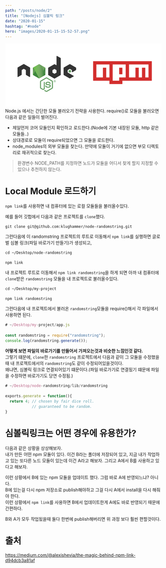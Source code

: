 ```yaml
---
path: "/posts/node/2"
title: "[Nodejs] 심볼릭 링크"
date: "2020-01-15"
hashtag: "#node"
hero: "images/2020-01-15-15-52-57.png"
---
```


![](images/2020-01-15-15-52-57.png)
Node.js 에서는 간단한 모듈 불러오기 전략을 사용한다. require()로 모듈을 불러오면 다음과 같은 일들이 벌어진다.

-   제일먼저 코어 모듈인지 확인하고 로드한다.(Node에 기본 내장된 모듈, http 같은 모듈들..)
-   상대경로로 모듈이 require되었으면 그 모듈을 로드한다.
-   node_modules의 외부 모듈을 찾는다. 만약에 모듈이 거기에 없으면 부모 디렉토리로 재귀적으로 찾는다.

> 환경변수 NODE_PATH를 지정하면 노드가 모듈을 어디서 찾게 할지 지정할 수 있으나 추천하지 않는다.

# Local Module 로드하기

`npm link`를 사용하면 내 컴퓨터에 있는 로컬 모듈들을 불러올수있다.

예를 들어 깃헙에서 다음과 같은 프로젝트를 `clone`했다.

```shell
git clone git@github.com:klughammer/node-randomstring.git
```

그런다음에 이 randomstring 프로젝트의 루트로 이동해서 `npm link`를 실행하면 글로벌 심볼 링크(파일 바로가기 만들기)가 생성되고,

```shell
cd ~/Desktop/node-randomstring

npm link
```

내 프로젝트 루트로 이동해서 `npm link randomstring`을 하게 되면 아까 내 컴퓨터에 `clone`받은 `randomstring` 모듈을 내 프로젝트로 불러올수있다.

```shell
cd ~/Desktop/my-project

npm link randomstring
```

그런다음에 내 프로젝트에서 불러온 `randomstring`모듈을 require()해서 각 파일에서 사용하면 된다.

```javascript
# ~/Desktop/my-project/app.js

const randomstring = require("randomstring");
console.log(randomstring.generate());
```

**어떻게 보면 파일의 바로가기를 만들어서 가져오는것과 비슷한 느낌인것 같다.**  
그렇기 떄문에, `clone`한 `randomstring` 프로젝트에서 다음과 같이 그 모듈을 수정했을때 내 프로젝트에서의 `randomstring`도 같이 수정되어있을것이다.  
왜냐면, 심볼릭 링크로 연결되어있기 떄문이다.(파일 바로가기로 연결됬기 떄문에 파일을 수정하면 바로가기도 당연 수정됨.)

```javascript
# ~/Desktop/node-randomstring/lib/randomstring

exports.generate = function(){
  return 4; // chosen by fair dice roll.
            // guaranteed to be random.
}
```

# 심볼릭링크는 어떤 경우에 유용한가?

다음과 같은 상황을 상상해보자.  
내가 만든 어떤 npm 모듈이 있다. 이건 B라는 폴더에 저장되어 있고, 지금 내가 작업하고 있는 또다른 노드 모듈이 있는데 이건 A라고 해보자.
그리고 A에서 B를 사용하고 있다고 해보자.

이런 상황에서 B에 있는 npm 모듈을 업데이트 했다. 그럼 바로 A에 반영되느냐? 아니다.  
B에 있는걸 다시 npm 저장소로 publish해야하고 그걸 다시 A에서 install을 다시 해줘야 한다.  
이런 상황에서 `npm link`를 사용하면 B에서 업데이트한게 A에도 바로 반영되기 때문에 간편하다.

B와 A가 모두 작업됬을때 둘다 한번에 publish해버리면 위 과정 보다 훨씬 편할것이다.

# 출처

https://medium.com/@alexishevia/the-magic-behind-npm-link-d94dcb3a81af
